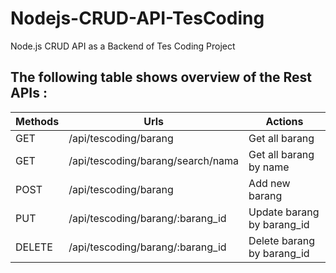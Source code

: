 # Nodejs-CRUD-API-TesCoding
Node.js CRUD API as a Backend of Tes Coding Project

## The following table shows overview of the Rest APIs :

| Methods      | Urls       | Actions      |
| ----------- | ----------- | ----------- |
| GET        |  /api/tescoding/barang      | Get all barang |
| GET   | /api/tescoding/barang/search/nama        | Get all barang by name |
| POST   | /api/tescoding/barang        | Add new barang |
| PUT   | /api/tescoding/barang/:barang_id       | Update barang by barang_id |
| DELETE   | /api/tescoding/barang/:barang_id        | Delete barang by barang_id |
